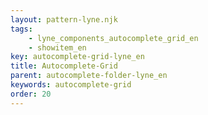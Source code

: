 ```yaml
---
layout: pattern-lyne.njk
tags: 
    - lyne_components_autocomplete_grid_en
    - showitem_en
key: autocomplete-grid-lyne_en
title: Autocomplete-Grid
parent: autocomplete-folder-lyne_en
keywords: autocomplete-grid
order: 20
---
```

